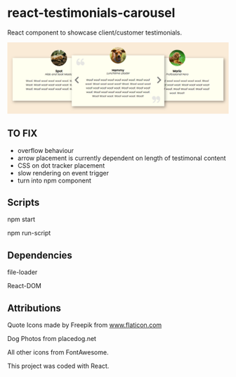 # react-testimonials-carousel

React component to showcase client/customer testimonials.

![alt text](./design/desktop-1366x768.png)

## TO FIX

- overflow behaviour
- arrow placement is currently dependent on length of testimonal content
- CSS on dot tracker placement
- slow rendering on event trigger
- turn into npm component

## Scripts

npm start

npm run-script

## Dependencies

file-loader

React-DOM

## Attributions

Quote Icons made by Freepik from www.flaticon.com

Dog Photos from placedog.net

All other icons from FontAwesome.

This project was coded with React.
